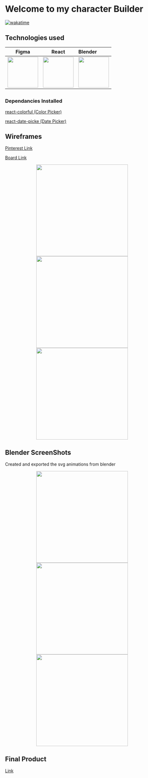 <h1>Welcome to my character Builder</h1>

[![wakatime](https://wakatime.com/badge/user/f977f708-6a96-4b56-91e8-1bdb1be5f062/project/3ab294d8-eed7-43db-9d55-c73090bd725b.svg)](https://wakatime.com/badge/user/f977f708-6a96-4b56-91e8-1bdb1be5f062/project/3ab294d8-eed7-43db-9d55-c73090bd725b)

<h2>Technologies used</h2>
<div align="center">

|                                                                                 Figma                                                                                 |                                                 React                                                  | Blender                                                                                                       |
| :-------------------------------------------------------------------------------------------------------------------------------------------------------------------: | :----------------------------------------------------------------------------------------------------: | :------------------------------------------------------------------------------------------------------------ |
| <image src="https://2.bp.blogspot.com/-KVFNcyNJpmc/XIe-Sqa674I/AAAAAAAAIuk/VRK5WWydfD4yjMq_AkU6B2h3WAROEvOMgCK4BGAYYCw/s1600/logo%2Bfigma%2Bicon.png" width="100px"/> | <image src="https://cdn4.iconfinder.com/data/icons/logos-3/600/React.js_logo-1024.png" width="100px"/> | <image src="https://www.logolynx.com/images/logolynx/63/632150f28960cba513ff90fb97813286.png" width="100px"/> |

</div>

##

<h3>Dependancies Installed</h3>
<a href="https://www.npmjs.com/package/react-colorful">react-colorful (Color Picker)</a>

<a href="react-date-picke">react-date-picke (Date Picker)</a>

##

<h2>Wireframes</h2>

<a href="https://pin.it/29kJipP">Pinterest Link</a>

<a href="https://www.figma.com/file/zgHqhkLEWBF8Ta8qZbZ5BM/BigBraveWebsite?type=design&node-id=0%3A1&mode=design&t=AiW7FKgMztxZyNdC-1">Board Link</a>

<div align="center">
<image src="ReadmeAssets\First.png" width="300px"/>
<image src="ReadmeAssets\Middle.png" width="300px"/>
<image src="ReadmeAssets\Last.png" width="300px"/>
</div>

<h2>Blender ScreenShots</h2>
<p>Created and exported the svg animations from blender </p>

<div align="center">
<image src="ReadmeAssets\Blender_1.png" width="300px"/>
<image src="ReadmeAssets\Blender_2.png" width="300px"/>
<image src="ReadmeAssets\Blender_3.png" width="300px"/>
</div>

<h2>Final Product</h2>
<a href="https://bigbrave-characterbuilder-1mhlvy0zt-epicyellow.vercel.app/">Link</a>
